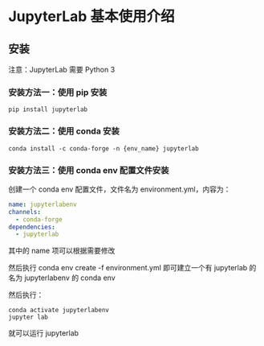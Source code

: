 # JupyterLab 基本使用介绍


## 安装

注意：JupyterLab 需要 Python 3

### 安装方法一：使用 pip 安装

```
pip install jupyterlab
```

### 安装方法二：使用 conda 安装

```
conda install -c conda-forge -n {env_name} jupyterlab
```

### 安装方法三：使用 conda env 配置文件安装

创建一个 conda env 配置文件，文件名为 environment.yml，内容为：

```yml
name: jupyterlabenv
channels:
  - conda-forge
dependencies:
  - jupyterlab
```

其中的 name 项可以根据需要修改

然后执行 conda env create -f environment.yml 即可建立一个有 jupyterlab 的名为 jupyterlabenv 的 conda env

然后执行：

```
conda activate jupyterlabenv
jupyter lab
```

就可以运行 jupyterlab